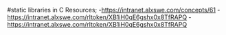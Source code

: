 #static libraries in C 
Resources;
	-https://intranet.alxswe.com/concepts/61
	-https://intranet.alxswe.com/rltoken/XB1iH0qE6gshx0x8TfRAPQ
	-https://intranet.alxswe.com/rltoken/XB1iH0qE6gshx0x8TfRAPQ
